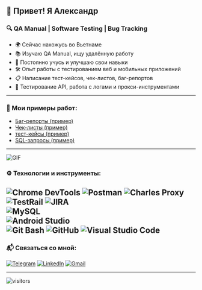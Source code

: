 ## 👋 Привет! Я Александр

### 🔍 QA Manual | Software Testing | Bug Tracking

- 🌍 Сейчас нахожусь во Вьетнаме
- 📚 Изучаю QA Manual, ищу удалённую работу
- 🎯 Постоянно учусь и улучшаю свои навыки
- 🛠️ Опыт работы с тестированием веб и мобильных приложений
- 📋 Написание тест-кейсов, чек-листов, баг-репортов
- 🔄 Тестирование API, работа с логами и прокси-инструментами
---
### 📂 Мои примеры работ:

- [Баг-репорты (пример)](https://github.com/Boomerang-o/QA-Portfolio/tree/main/twitch_login_testing/bug_reports)
- [Чек-листы (пример)](https://github.com/Boomerang-o/QA-Portfolio/tree/main/twitch_login_testing/checklists)
- [тест-кейсы (пример)](https://github.com/Boomerang-o/QA-Portfolio/tree/main/twitch_login_testing/test_cases)
- [SQL-запросы (пример)](https://github.com/Boomerang-o/QA-Portfolio/blob/main/MySQL_queries/sql_queries.sql)
---
![GIF](https://user-images.githubusercontent.com/74038190/212284115-f47cd8ff-2ffb-4b04-b5bf-4d1c14c0247f.gif)

### ⚙️ Технологии и инструменты:

![Chrome DevTools](https://img.shields.io/badge/-Chrome%20DevTools-4285F4?style=flat-square&logo=google-chrome&logoColor=white) 
![Postman](https://img.shields.io/badge/-Postman-FF6C37?style=flat-square&logo=postman&logoColor=white)
![Charles Proxy](https://img.shields.io/badge/-Charles%20Proxy-4285F4?style=flat-square&logo=google-chrome&logoColor=white)   
![TestRail](https://img.shields.io/badge/-TestRail-71B556?style=flat-square&logo=testrail&logoColor=white)
![JIRA](https://img.shields.io/badge/-JIRA-0052CC?style=flat-square&logo=jira&logoColor=white)   
![MySQL](https://img.shields.io/badge/-MySQL-4479A1?style=flat-square&logo=mysql&logoColor=white)    
![Android Studio](https://img.shields.io/badge/-Android%20Studio-3DDC84?style=flat-square&logo=android-studio&logoColor=white)     
![Git Bash](https://img.shields.io/badge/-Git%20Bash-F05032?style=flat-square&logo=git&logoColor=white) 
![GitHub](https://img.shields.io/badge/-GitHub-181717?style=flat-square&logo=github&logoColor=white)
![Visual Studio Code](https://img.shields.io/badge/-VS%20Code-007ACC?style=flat-square&logo=visual-studio-code&logoColor=white)  
---

### 📬 Связаться со мной:
[![Telegram](https://img.shields.io/badge/-Telegram-26A5E4?style=flat-square&logo=telegram&logoColor=white)](https://t.me/B00merango) 
[![LinkedIn](https://img.shields.io/badge/-LinkedIn-0077B5?style=flat-square&logo=linkedin&logoColor=white)](https://www.linkedin.com/in/aleksandrkuvychkin/)
[![Gmail](https://img.shields.io/badge/-Gmail-D14836?style=flat-square&logo=gmail&logoColor=white)](mailto:motion.boomerang@gmail.com)

---

![visitors](https://visitor-badge.laobi.icu/badge?page_id=Boomerang-o)
